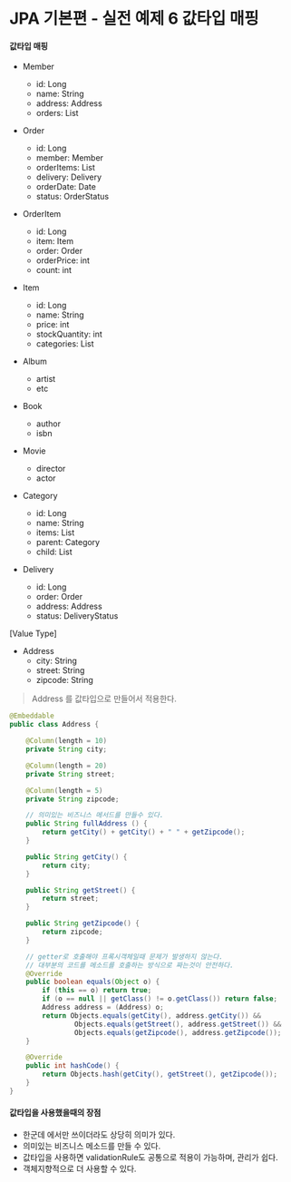 # JPA 기본편 - 실전 예제 6 값타입 매핑

#### 값타입 매핑
- Member
    - id: Long
    - name: String
    - address: Address
    - orders: List

- Order
    - id: Long
    - member: Member
    - orderItems: List
    - delivery: Delivery
    - orderDate: Date
    - status: OrderStatus

- OrderItem
    - id: Long
    - item: Item
    - order: Order
    - orderPrice: int
    - count: int

- Item
    - id: Long
    - name: String
    - price: int
    - stockQuantity: int
    - categories: List

- Album
    - artist
    - etc
- Book
    - author
    - isbn
- Movie
    - director
    - actor

- Category
    - id: Long
    - name: String
    - items: List
    - parent: Category
    - child: List

- Delivery
    - id: Long
    - order: Order
    - address: Address
    - status: DeliveryStatus

[Value Type]
- Address
    - city: String
    - street: String
    - zipcode: String

> Address 를 값타입으로 만들어서 적용한다.


```java
@Embeddable
public class Address {

    @Column(length = 10)
    private String city;

    @Column(length = 20)
    private String street;

    @Column(length = 5)
    private String zipcode;

    // 의미있는 비즈니스 메서드를 만들수 있다.
    public String fullAddress () {
        return getCity() + getCity() + " " + getZipcode();
    }

    public String getCity() {
        return city;
    }

    public String getStreet() {
        return street;
    }

    public String getZipcode() {
        return zipcode;
    }

    // getter로 호출해야 프록시객체일때 문제가 발생하지 않는다.
    // 대부분의 코드를 메소드를 호출하는 방식으로 짜는것이 안전하다.
    @Override
    public boolean equals(Object o) {
        if (this == o) return true;
        if (o == null || getClass() != o.getClass()) return false;
        Address address = (Address) o;
        return Objects.equals(getCity(), address.getCity()) &&
                Objects.equals(getStreet(), address.getStreet()) &&
                Objects.equals(getZipcode(), address.getZipcode());
    }

    @Override
    public int hashCode() {
        return Objects.hash(getCity(), getStreet(), getZipcode());
    }
}
```


#### 값타입을 사용했을때의 장점
- 한군데 에서만 쓰이더라도 상당히 의미가 있다.
- 의미있는 비즈니스 메소드를 만들 수 있다.
- 값타입을 사용하면 validationRule도 공통으로 적용이 가능하며, 관리가 쉽다.
- 객체지향적으로 더 사용할 수 있다.
